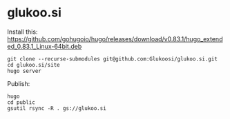 glukoo.si
=========

Install this: https://github.com/gohugoio/hugo/releases/download/v0.83.1/hugo_extended_0.83.1_Linux-64bit.deb

```
git clone --recurse-submodules git@github.com:Glukoosi/glukoo.si.git
cd glukoo.si/site
hugo server
```

Publish:

```
hugo
cd public
gsutil rsync -R . gs://glukoo.si
```
